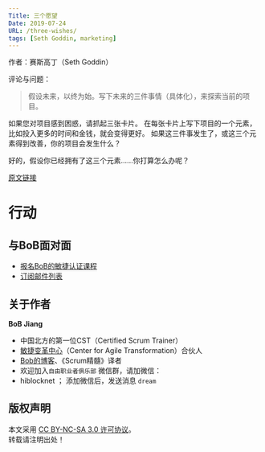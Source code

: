 ```yaml
---
Title: 三个愿望
Date: 2019-07-24
URL: /three-wishes/
tags: [Seth Goddin, marketing]
---
```


作者：赛斯高丁（Seth Goddin）

评论与问题：
> 假设未来，以终为始。写下未来的三件事情（具体化），来探索当前的项目。

如果您对项目感到困惑，请抓起三张卡片。
在每张卡片上写下项目的一个元素，比如投入更多的时间和金钱，就会变得更好。
如果这三件事发生了，或这三个元素得到改善，你的项目会发生什么？

好的，假设你已经拥有了这三个元素......你打算怎么办呢？

[原文链接](https://seths.blog/2019/07/three-wishes/)

# 行动

## 与BoB面对面
- [报名BoB的敏捷认证课程](http://yihuode.io/brands/33)
- [订阅邮件列表](https://tinyletter.com/bobjiang)

## 关于作者
**BoB Jiang**

- 中国北方的第一位CST（Certified Scrum Trainer）  
- [敏捷变革中心](https://www.c4at.cn/)（Center for Agile Transformation）合伙人  
- [Bob的博客](http://www.bobjiang.com)、《Scrum精髓》译者
- 欢迎加入`自由职业者俱乐部` 微信群，请加微信：
- hiblocknet  ； 添加微信后，发送消息 `dream`

## 版权声明

本文采用 [CC BY-NC-SA 3.0 许可协议](https://creativecommons.org/licenses/by-nc-sa/3.0/deed.zh)。  
转载请注明出处！

